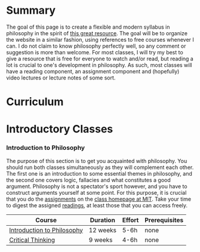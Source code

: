 # Summary

The goal of this page is to create a flexible and modern syllabus in philosophy in the spirit of [this great resource](https://github.com/ossu/computer-science). The goal will be to organize the website in a similar fashion, using references to free courses whenever I can. I do not claim to know philosophy perfectly well, so any comment or suggestion is more than welcome. For most classes, I will try my best to give a resource that is free for everyone to watch and/or read, but reading a lot is crucial to one's development in philosophy. As such, most classes will have a reading component, an assignment component and (hopefully) video lectures or lecture notes of some sort.

# Curriculum

# Introductory Classes
### Introduction to Philosophy
The purpose of this section is to get you acquainted with philosophy. You should run both classes simultaneously as they will complement each other. The first one is an introduction to some essential themes in philosophy, and the second one covers logic, fallacies and what constitutes a good argument. Philosophy is not a spectator's sport however, and you have to construct arguments yourself at some point. For this purpose, it is crucial that you do the [assignments](https://ocw.mit.edu/courses/linguistics-and-philosophy/24-00-problems-of-philosophy-fall-2019/assignments/) on the [class homepage at MIT](https://ocw.mit.edu/courses/linguistics-and-philosophy/24-00-problems-of-philosophy-fall-2019/index.htm). Take your time to digest the assigned [readings](https://ocw.mit.edu/courses/linguistics-and-philosophy/24-00-problems-of-philosophy-fall-2019/readings/), at least those that you can access freely.

Course | Duration | Effort | Prerequisites
-------|----------|--------|--------------
[Introduction to Philosophy](https://www.edx.org/course/introduction-to-philosophy-god-knowledge-and-con-2) | 12 weeks | 5-6h | none
[Critical Thinking](https://www.edx.org/course/critical-thinking-fundamentals-of-good-reasoning-2) | 9 weeks | 4-6h | none


